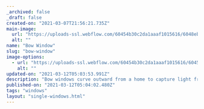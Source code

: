 ```yaml
---
_archived: false
_draft: false
created-on: "2021-03-07T21:56:21.735Z"
main-image:
  url: "https://uploads-ssl.webflow.com/60454b30c2da1aaaf1015616/6048eb9c1062ed544ac32c1f_windows1000_0003_Bow.jpg"
  alt: ""
name: "Bow Window"
slug: "bow-window"
image-options:
  - url: "https://uploads-ssl.webflow.com/60454b30c2da1aaaf1015616/604556637cd028a04d178428_00bowwindow.jpg"
    alt: ""
updated-on: "2021-03-12T05:03:53.991Z"
description: "Bow windows curve outward from a home to capture light from multiple angles. "
published-on: "2021-03-12T05:04:02.480Z"
tags: "windows"
layout: "single-windows.html"
---
```



